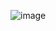 ![image](https://github.com/hhss2259/kpopGeneration/assets/57858942/d5205f11-8bbb-4837-ac26-c5ff6eedecd8)

